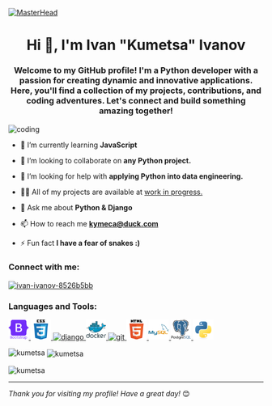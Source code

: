 [![MasterHead](https://media.giphy.com/media/coxQHKASG60HrHtvkt/giphy.gif)](https://rishavchanda.io)

<h1 align="center">Hi 👋, I'm Ivan "Kumetsa" Ivanov</h1>
<h3 align="center">Welcome to my GitHub profile! I'm a Python developer with a passion for creating dynamic and innovative applications. Here, you'll find a collection of my projects, contributions, and coding adventures. Let's connect and build something amazing together!</h3>

<img align="center" alt="coding" width="400" src="https://media.giphy.com/media/KAq5w47R9rmTuvWOWa/giphy.gif">


- 🌱 I’m currently learning **JavaScript**

- 👯 I’m looking to collaborate on **any Python project.**

- 🤝 I’m looking for help with **applying Python into data engineering.**

- 👨‍💻 All of my projects are available at [work in progress.](#)

- 💬 Ask me about **Python & Django**

- 📫 How to reach me **kymeca@duck.com**

- ⚡ Fun fact **I have a fear of snakes :)**

<h3 align="left">Connect with me:</h3>
<p align="left">
<a href="https://linkedin.com/in/ivan-ivanov-8526b5bb" target="blank"><img align="center" src="https://raw.githubusercontent.com/rahuldkjain/github-profile-readme-generator/master/src/images/icons/Social/linked-in-alt.svg" alt="ivan-ivanov-8526b5bb" height="30" width="40" /></a>
</p>

<h3 align="left">Languages and Tools:</h3>
<p align="left">
  <a href="https://getbootstrap.com" target="_blank" rel="noreferrer"> <img src="https://raw.githubusercontent.com/devicons/devicon/master/icons/bootstrap/bootstrap-plain-wordmark.svg" alt="bootstrap" width="40" height="40"/> </a>
  <a href="https://www.w3schools.com/css/" target="_blank" rel="noreferrer"> <img src="https://raw.githubusercontent.com/devicons/devicon/master/icons/css3/css3-original-wordmark.svg" alt="css3" width="40" height="40"/> </a>
  <a href="https://www.djangoproject.com/" target="_blank" rel="noreferrer"> <img src="https://cdn.worldvectorlogo.com/logos/django.svg" alt="django" width="40" height="40"/> </a>
  <a href="https://www.docker.com/" target="_blank" rel="noreferrer"> <img src="https://raw.githubusercontent.com/devicons/devicon/master/icons/docker/docker-original-wordmark.svg" alt="docker" width="40" height="40"/> </a>
  <a href="https://git-scm.com/" target="_blank" rel="noreferrer"> <img src="https://www.vectorlogo.zone/logos/git-scm/git-scm-icon.svg" alt="git" width="40" height="40"/> </a>
  <a href="https://www.w3.org/html/" target="_blank" rel="noreferrer"> <img src="https://raw.githubusercontent.com/devicons/devicon/master/icons/html5/html5-original-wordmark.svg" alt="html5" width="40" height="40"/> </a>
  <a href="https://www.mysql.com/" target="_blank" rel="noreferrer"> <img src="https://raw.githubusercontent.com/devicons/devicon/master/icons/mysql/mysql-original-wordmark.svg" alt="mysql" width="40" height="40"/> </a>
  <a href="https://www.postgresql.org" target="_blank" rel="noreferrer"> <img src="https://raw.githubusercontent.com/devicons/devicon/master/icons/postgresql/postgresql-original-wordmark.svg" alt="postgresql" width="40" height="40"/> </a>
  <a href="https://www.python.org" target="_blank" rel="noreferrer"> <img src="https://raw.githubusercontent.com/devicons/devicon/master/icons/python/python-original.svg" alt="python" width="40" height="40"/> </a>
</p>

<p><img align="left" src="https://github-readme-stats.vercel.app/api/top-langs?username=kumetsa&show_icons=true&locale=en&layout=compact" alt="kumetsa" /></p>

<p>&nbsp;<img align="center" src="https://github-readme-stats.vercel.app/api?username=kumetsa&show_icons=true&locale=en" alt="kumetsa" /></p>

<p><img align="center" src="https://github-readme-streak-stats.herokuapp.com/?user=kumetsa&" alt="kumetsa" /></p>

---

*Thank you for visiting my profile! Have a great day!* 😊
